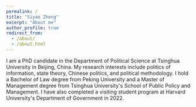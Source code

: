 ```yaml
---
permalink: /
title: "Siyao Zheng"
excerpt: "About me"
author_profile: true
redirect_from: 
  - /about/
  - /about.html
---
```


I am a PhD candidate in the Department of Political Science at Tsinghua University in Beijing, China. My research interests include politics of information, state theory, Chinese politics, and political methodology. I hold a Bachelor of Law degree from Peking University and a Master of Management degree from Tsinghua University's School of Public Policy and Management. I have also completed a visiting student program at Harvard University's Department of Government in 2022.

